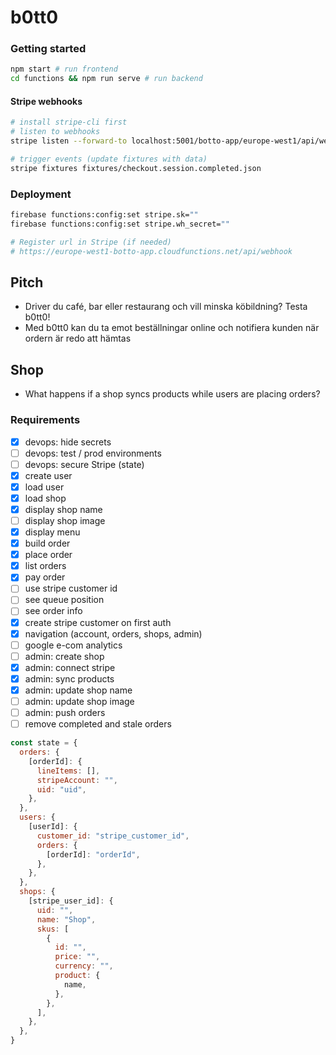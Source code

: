 # b0tt0

### Getting started

```sh
npm start # run frontend
cd functions && npm run serve # run backend

```

#### Stripe webhooks

```sh
# install stripe-cli first
# listen to webhooks
stripe listen --forward-to localhost:5001/botto-app/europe-west1/api/webhook

# trigger events (update fixtures with data)
stripe fixtures fixtures/checkout.session.completed.json

```

### Deployment

```sh
firebase functions:config:set stripe.sk=""
firebase functions:config:set stripe.wh_secret=""

# Register url in Stripe (if needed)
# https://europe-west1-botto-app.cloudfunctions.net/api/webhook
```

## Pitch

- Driver du café, bar eller restaurang och vill minska köbildning? Testa b0tt0!
- Med b0tt0 kan du ta emot beställningar online och notifiera kunden när ordern är redo att hämtas

## Shop

- What happens if a shop syncs products while users are placing orders?

### Requirements

- [x] devops: hide secrets
- [ ] devops: test / prod environments
- [ ] devops: secure Stripe (state)
- [x] create user
- [x] load user
- [x] load shop
- [x] display shop name
- [ ] display shop image
- [x] display menu
- [x] build order
- [x] place order
- [x] list orders
- [x] pay order
- [ ] use stripe customer id
- [ ] see queue position
- [ ] see order info
- [x] create stripe customer on first auth
- [x] navigation (account, orders, shops, admin)
- [ ] google e-com analytics
- [ ] admin: create shop
- [x] admin: connect stripe
- [x] admin: sync products
- [x] admin: update shop name
- [ ] admin: update shop image
- [ ] admin: push orders
- [ ] remove completed and stale orders

```js
const state = {
  orders: {
    [orderId]: {
      lineItems: [],
      stripeAccount: "",
      uid: "uid",
    },
  },
  users: {
    [userId]: {
      customer_id: "stripe_customer_id",
      orders: {
        [orderId]: "orderId",
      },
    },
  },
  shops: {
    [stripe_user_id]: {
      uid: "",
      name: "Shop",
      skus: [
        {
          id: "",
          price: "",
          currency: "",
          product: {
            name,
          },
        },
      ],
    },
  },
}
```
